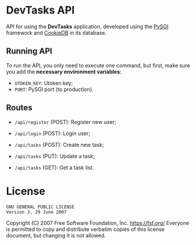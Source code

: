 # DevTasks API

API for using the **DevTasks** application, developed using the [PySGI](https://github.com/jaedsonpys/pysgi) framework and [CookieDB](https://github.com/jaedsonpys/cookiedb) in its database.

## Running API

To run the API, you only need to execute one command, but first, make sure you add the **necessary environment variables**:

- `UTOKEN_KEY`: Utoken key;
- `PORT`: PySGI port (to production).

## Routes

- `/api/register` (POST): Register new user;
- `/api/login` (POST): Login user;

- `/api/tasks` (POST): Create new task;
- `/api/tasks` (PUT): Update a task;
- `/api/tasks` (GET): Get a task list.

# License

```
GNU GENERAL PUBLIC LICENSE
Version 3, 29 June 2007
```

Copyright (C) 2007 Free Software Foundation, Inc. <https://fsf.org/>
Everyone is permitted to copy and distribute verbatim copies
of this license document, but changing it is not allowed.
